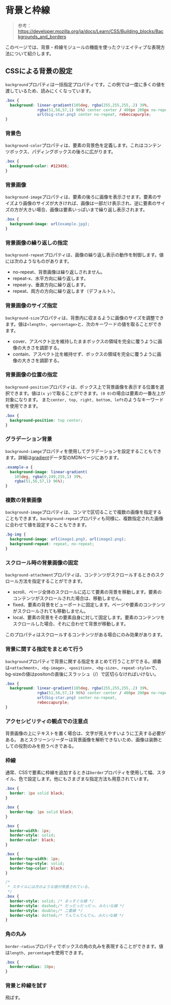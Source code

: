 # 背景と枠線

> 参考：https://developer.mozilla.org/ja/docs/Learn/CSS/Building_blocks/Backgrounds_and_borders

このページでは、背景・枠線モジュールの機能を使ったクリエイティブな表現方法について紹介します。

## CSSによる背景の設定

`background`プロパティは一括指定プロパティです。この例では一度に多くの値を渡しているため、読みにくくなっています。

```css
.box {
  background: linear-gradient(105deg, rgba(255,255,255,.2) 39%,
              rgba(51,56,57,1) 96%) center center / 400px 200px no-repeat,
              url(big-star.png) center no-repeat, rebeccapurple;
} 
```

### 背景色

`background-color`プロパティは、要素の背景色を定義します。これはコンテンツボックス、パディングボックスの後ろに広がります。

```css
.box {
  background-color: #123456;
}
```

### 背景画像

`background-image`プロパティは、要素の後ろに画像を表示させます。要素のサイズより画像のサイズが大きければ、画像は一部だけ表示され、逆に要素のサイズの方が大きい場合、画像は要素いっぱいまで繰り返し表示されます。

```css
.box {
  background-image: url(example.jpg);
}
```

### 背景画像の繰り返しの指定

`background-repeat`プロパティは、画像の繰り返し表示の動作を制御します。値には次のようなものがあります。

- no-repeat、背景画像は繰り返しされません。
- repeat-x、水平方向に繰り返します。
- repeat-y、垂直方向に繰り返します。
- repeat、両方の方向に繰り返します（デフォルト）。

### 背景画像のサイズ指定

`background-size`プロパティは、背景内に収まるように画像のサイズを調整できます。値は`<length>, <percentage>`と、次のキーワードの値を取ることができます。

- cover、アスペクト比を維持したままボックスの領域を完全に覆うように画像の大きさを調節する。
- contain、アスペクト比を維持せず、ボックスの領域を完全に覆うように画像の大きさを調節する。

### 背景画像の位置の指定

`background-position`プロパティは、ボックス上で背景画像を表示する位置を選択できます。値は`(x y)`で取ることができます。`(0 0)`の場合は要素の一番左上が対象になります。
また`center, top, right, bottom, left`のようなキーワードを使用できます。

```css
.box {
  background-position: top center;
}
```

### グラデーション背景

`background-iamge`プロパティを使用してグラデーションを設定することもできます。詳細は[gradient](https://developer.mozilla.org/ja/docs/Web/CSS/gradient)データ型のMDNページにあります。

```css
.example-a {
  background-image: linear-gradient(
    105deg, rgba(0,249,255,1) 39%,
    rgba(51,56,57,1) 96%);
}
```

### 複数の背景画像

`background-image`プロパティは、コンマで区切ることで複数の画像を指定することもできます。`background-repeat`プロパティも同様に、複数指定された画像に合わせて値を設定することもできます。

```css
.bg-img {
  background-image: url(image1.png), url(image2.png);
  background-repeat: repeat, no-repeat;
}
```

### スクロール時の背景画像の固定

`background-attachment`プロパティは、コンテンツがスクロールするときのスクロール方法を指定することができます。

- scroll、ページ全体のスクロールに応じて要素の背景を移動します。要素のコンテンツがスクロールされた場合は、移動しません。
- fixed、要素の背景をビューポートに固定します。ページや要素のコンテンツがスクロールされても移動しません。
- local、要素の背景をその要素自身に対して固定します。要素のコンテンツをスクロールした場合、それに合わせて背景が移動します。

このプロパティはスクロールするコンテンツがある場合にのみ効果があります。

### 背景に関する指定をまとめて行う

`background`プロパティで背景に関する指定をまとめて行うことができる。順番は`<attachment>, <bg-image>, <position>, <bg-size>, repeat-style>`で、bg-sizeの値はpositonの直後にスラッシュ（/）で区切らなければいけない。

```css
.box {
  background: linear-gradient(105deg, rgba(255,255,255,.2) 39%,
              rgba(51,56,57,1) 96%) center center / 400px 200px no-repeat,
              url(big-star.png) center no-repeat, 
              rebeccapurple;
}
```

### アクセシビリティの観点での注意点

背景画像の上にテキストを置く場合は、文字が見えやすいように工夫する必要がある。
あとスクリーンリーダーは背景画像を解析できないため、画像は装飾としての役割のみを担うべきである。

### 枠線

通常、CSSで要素に枠線を追加するときは`border`プロパティを使用して幅、スタイル、色で設定します。他にもさまざまな指定方法も用意されています。

```css
.box {
  border: 1px solid black;
}

.box {
  border-top: 1px solid black;
}

.box {
  border-width: 1px;
  border-style: solid;
  border-color: black;
}

.box {
  border-top-width: 1px;
  border-top-style: solid;
  border-top-color: black;
}

/*
 * スタイルには次のような値が用意されている。
 */
.box {
  border-style: solid; /* まっすぐな線 */
  border-style: dashed;/* だっだっだっだっ、みたいな線 */
  border-style: double;/* 二重線 */
  border-style: dotted;/* てんてんてんてん、みたいな線 */
}
```

### 角の丸み

`border-radius`プロパティでボックスの角の丸みを表現することができます。値は`length, percentage`を使用できます。

```css
.box {
  border-radius: 10px;
}
```

### 背景と枠線を試す

飛ばす。
